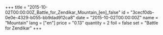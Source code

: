 +++
title = "2015-10-02T00:00:00Z_Battle_for_Zendikar_Mountain_[en]_false"
id = "3cecf0db-0e0e-4329-b055-bb9dad912ca8"
date = "2015-10-02T00:00:00Z"
name = "Mountain"
lang = ["en"]
price = "0.13"
quantity = 2
foil = false
set = "Battle for Zendikar"
+++
